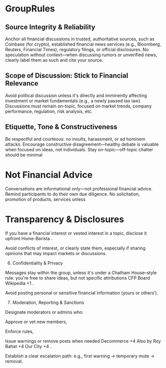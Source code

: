 # GroupRules

## Source Integrity & Reliability

Anchor all financial discussions in trusted, authoritative sources, such as Coinbase (for crypto), established financial news services (e.g., Bloomberg, Reuters, Financial Times), regulatory filings, or official disclosures.
No speculation without context—when discussing rumors or unverified news, clearly label them as such and cite your source.

## Scope of Discussion: Stick to Financial Relevance
Avoid political discussion unless it's directly and imminently affecting investment or market fundamentals (e.g., a newly passed tax law).
Discussions must remain on-topic, focused on market trends, company performance, regulation, risk analysis, etc.

## Etiquette, Tone & Constructiveness

Be respectful and courteous: no insults, harassment, or ad hominem attacks. Encourage constructive disagreement—healthy debate is valuable when focused on ideas, not individuals. Stay on-topic—off-topic chatter should be minimal 

# Not Financial Advice

Conversations are informational only—not professional financial advice. Remind participants to do their own due diligence. No solicitation, promotion of products, services unless  

# Transparency & Disclosures

If you have a financial interest or vested interest in a topic, disclose it upfront 
Home-Barista
.

Avoid conflicts of interest, or clearly state them, especially if sharing opinions that may impact markets or discussions.

6. Confidentiality & Privacy

Messages stay within the group, unless it's under a Chatham House–style rule: you're free to share ideas, but not specific attributions 
CFP Board
Wikipedia
+1
.

Avoid posting personal or sensitive financial information (yours or others’).

7. Moderation, Reporting & Sanctions

Designate moderators or admins who:

Approve or vet new members,

Enforce rules,

Issue warnings or remove posts when needed 
Decommerce
+4
Also by Roy Bahat
+4
Our City
+4
.

Establish a clear escalation path: e.g., first warning → temporary mute → removal.
